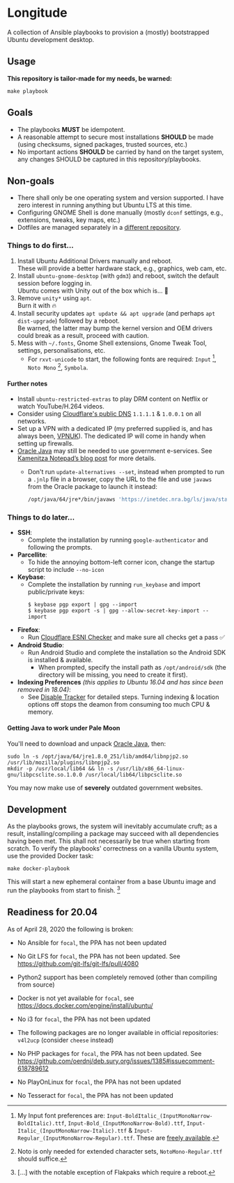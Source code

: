 Longitude
=========

A collection of Ansible playbooks to provision a (mostly) bootstrapped Ubuntu development desktop.

Usage
-----

**This repository is tailor-made for my needs, be warned:**

```shell
make playbook
```

Goals
-----

- The playbooks **MUST** be idempotent.
- A reasonable attempt to secure most installations **SHOULD** be made (using checksums, signed packages, trusted sources, etc.)
- No important actions **SHOULD** be carried by hand on the target system, any changes SHOULD be captured in this repository/playbooks.

Non-goals
---------

- There shall only be one operating system and version supported. I have zero interest in running anything but Ubuntu LTS at this time.
- Configuring GNOME Shell is done manually (mostly `dconf` settings, e.g., extensions, tweaks, key maps, etc.)
- Dotfiles are managed separately in a [different repository][dotfiles].

### Things to do first…

1. Install Ubuntu Additional Drivers manually and reboot.<br>These will provide a better hardware stack, e.g., graphics, web cam, etc.
2. Install `ubuntu-gnome-desktop` (with `gdm3`) and reboot, switch the default session before logging in.<br>Ubuntu comes with Unity out of the box which is… 💩
3. Remove `unity*` using `apt`.<br>Burn it with 🔥
4. Install security updates `apt update && apt upgrade` (and perhaps `apt dist-upgrade`) followed by a reboot.<br>Be warned, the latter may bump the kernel version and OEM drivers could break as a result, proceed with caution.
5. Mess with `~/.fonts`, Gnome Shell extensions, Gnome Tweak Tool, settings, personalisations, etc.
   * For `rxvt-unicode` to start, the following fonts are required: `Input` [^1], `Noto Mono` [^2], `Symbola`.

#### Further notes

- Install `ubuntu-restricted-extras` to play DRM content on Netflix or watch YouTube/H.264 videos.
- Consider using [Cloudflare's public DNS][1.1.1.1] `1.1.1.1` & `1.0.0.1` on all networks.
- Set up a VPN with a dedicated IP (my preferred supplied is, and has always been, [VPNUK]). The dedicated IP will come in handy when setting up firewalls.
- [Oracle Java] may still be needed to use government e-services. See [Kamenitza Notepad’s blog post](https://web.archive.org/web/20200514123820/https://kamenitza.org/%D0%BD%D0%B0%D0%BF-vs-%D0%BA%D0%B5%D0%BF-%D0%B2-%D0%BB%D0%B8%D0%BD%D1%83%D0%BA%D1%81/) for more details.
   * Don't run `update-alternatives --set`, instead when prompted to run a `.jnlp` file in a browser, copy the URL to the file and use `javaws` from the Oracle package to launch it instead:

      ```sh
      /opt/java/64/jre*/bin/javaws 'https://inetdec.nra.bg/ls/java/stampitls.jnlp'
      ```

### Things to do later…

- **SSH**:
  * Complete the installation by running `google-authenticator` and following the prompts.
- **Parcellite**:
  * To hide the annoying bottom-left corner icon, change the startup script to include `--no-icon`
- **Keybase**:
  * Complete the installation by running `run_keybase` and import public/private keys:
    ```shell
    $ keybase pgp export | gpg --import
    $ keybase pgp export -s | gpg --allow-secret-key-import --import
    ```
- **Firefox**:
  * Run [Cloudflare ESNI Checker][esni] and make sure all checks get a pass ✅
- **Android Studio**:
  * Run Android Studio and complete the installation so the Android SDK is installed & available.
    * When prompted, specify the install path as `/opt/android/sdk` (the directory will be missing, you need to create it first).
- **Indexing Preferences** _(this applies to Ubuntu 16.04 and has since been removed in 18.04)_:
  * See [Disable Tracker](https://web.archive.org/web/20190426161518/https://www.putorius.net/disable-tracker-on-fedora-21-fedora-20.html) for detailed steps. Turning indexing & location options off stops the deamon from consuming too much CPU & memory.

#### Getting Java to work under Pale Moon

You'll need to download and unpack [Oracle Java], then:

```shell
sudo ln -s /opt/java/64/jre1.8.0_251/lib/amd64/libnpjp2.so /usr/lib/mozilla/plugins/libnpjp2.so
mkdir -p /usr/local/lib64 && ln -s /usr/lib/x86_64-linux-gnu/libpcsclite.so.1.0.0 /usr/local/lib64/libpcsclite.so
```

You may now make use of **severely** outdated government websites.

Development
-----------

As the playbooks grows, the system will inevitably accumulate cruft; as a result, installing/compiling a package may succeed with all dependencies having been met. This shall not necessarily be true when starting from scratch. To verify the playbooks' correctness on a vanilla Ubuntu system, use the provided Docker task:

```shell
make docker-playbook
```

This will start a new ephemeral container from a base Ubuntu image and run the playbooks from start to finish. [^3]

Readiness for 20.04
-------------------

As of April 28, 2020 the following is broken:

- No Ansible for `focal`, the PPA has not been updated
- No Git LFS for `focal`, the PPA has not been updated. See https://github.com/git-lfs/git-lfs/pull/4080
- Python2 support has been completely removed (other than compiling from source)
- Docker is not yet available for `focal`, see https://docs.docker.com/engine/install/ubuntu/
- No i3 for `focal`, the PPA has not been updated
- The following packages are no longer available in official repositories: `v4l2ucp` (consider `cheese` instead)
- No PHP packages for `focal`, the PPA has not been updated. See https://github.com/oerdnj/deb.sury.org/issues/1385#issuecomment-618789612
- No PlayOnLinux for `focal`, the PPA has not been updated
- No Tesseract for `focal`, the PPA has not been updated


  [^1]: My Input font preferences are: `Input-BoldItalic_(InputMonoNarrow-BoldItalic).ttf`, `Input-Bold_(InputMonoNarrow-Bold).ttf`, `Input-Italic_(InputMonoNarrow-Italic).ttf` & `Input-Regular_(InputMonoNarrow-Regular).ttf`. These are [freely available][Input Font].
  [^2]: Noto is only needed for extended character sets, `NotoMono-Regular.ttf` should suffice.
  [^3]: […] with the notable exception of Flakpaks which require a reboot.


  [dotfiles]: https://github.com/StanAngeloff/dotfiles
  [Input Font]: http://input.fontbureau.com/download/?customize&fontSelection=fourStyleFamily&regular=InputMonoNarrow-Regular&italic=InputMonoNarrow-Italic&bold=InputMonoNarrow-Bold&boldItalic=InputMonoNarrow-BoldItalic&a=0&g=0&i=serif&l=serifs_round&zero=0&asterisk=0&braces=straight&preset=fira&line-height=1.2&email=
  [1.1.1.1]: https://www.cloudflare.com/learning/dns/what-is-1.1.1.1/
  [VPNUK]: https://www.vpnuk.net/
  [esni]: https://www.cloudflare.com/ssl/encrypted-sni/
  [Oracle Java]: https://www.java.com/en/download/linux_manual.jsp

